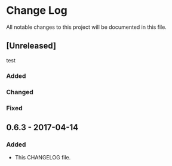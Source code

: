 # Change Log
All notable changes to this project will be documented in this file.

## [Unreleased]

test

### Added

### Changed

### Fixed

## 0.6.3 - 2017-04-14

### Added
- This CHANGELOG file.
